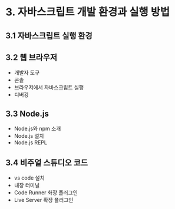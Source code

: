 # 3. 자바스크립트 개발 환경과 실행 방법

## 3.1 자바스크립트 실행 환경

## 3.2 웹 브라우저

- 개발자 도구
- 콘솔
- 브라우저에서 자바스크립트 실행
- 디버깅

## 3.3 Node.js

- Node.js와 npm 소개
- Node.js 설치
- Node.js REPL

## 3.4 비주얼 스튜디오 코드

- vs code 설치
- 내장 터미널
- Code Runner 화장 플러그인
- Live Server 확장 플러그인
